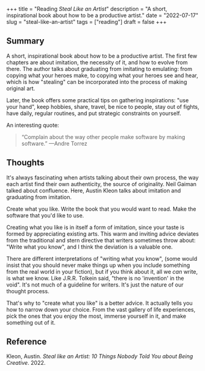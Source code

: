 +++
title = "Reading _Steal Like an Artist_"
description = "A short, inspirational book about how to be a productive artist."
date = "2022-07-17"
slug = "steal-like-an-artist"
tags = ["reading"]
draft = false
+++

## Summary

A short, inspirational book about how to be a productive artist. The first few chapters are about imitation, the necessity of it, and how to evolve from there. The author talks about graduating from imitating to emulating: from copying what your heroes make, to copying what your heroes see and hear, which is how "stealing" can be incorporated into the process of making original art.

Later, the book offers some practical tips on gathering inspirations: "use your hand", keep hobbies, share, travel, be nice to people, stay out of fights, have daily, regular routines, and put strategic constraints on yourself.

An interesting quote:

> “Complain about the way other people make software by making software.” 
>  —Andre Torrez

## Thoughts

It's always fascinating when artists talking about their own process, the way each artist find their own authenticity, the source of originality. Neil Gaiman talked about confluence. Here, Austin Kleon talks about imitation and graduating from imitation. 

Create what you like. Write the book that you would want to read. Make the software that you'd like to use.

Creating what you like is in itself a form of imitation, since your taste is formed by appreciating existing arts. This warm and inviting advice deviates from the traditional and stern directive that writers sometimes throw about: "Write what you know", and I think the deviation is a valuable one.

There are different interpretations of "writing what you know", (some would insist that you should never make things up when you include something from the real world in your fiction), but if you think about it, all we *can* write, is what we know. Like J.R.R. Tolkein said, "there is no 'invention' in the void". It's not much of a guideline for writers. It's just the nature of our thought process. 

That's why to "create what you like" is a better advice. It actually tells you how to narrow down your choice. From the vast gallery of life experiences, pick the ones that you enjoy the most, immerse yourself in it, and make something out of it.

## Reference

Kleon, Austin. *Steal like an Artist: 10 Things Nobody Told You about Being Creative*. 2022.

